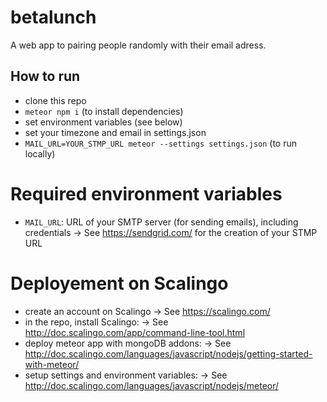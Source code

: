 # betalunch
A web app to pairing people randomly with their email adress.

## How to run

- clone this repo
- `meteor npm i` (to install dependencies)
- set environment variables (see below)
- set your timezone and email in settings.json
- `MAIL_URL=YOUR_STMP_URL meteor --settings settings.json` (to run locally)

# Required environment variables

- `MAIL_URL`: URL of your SMTP server (for sending emails), including credentials
    -> See https://sendgrid.com/ for the creation of your STMP URL

# Deployement on Scalingo

- create an account on Scalingo
    -> See https://scalingo.com/
- in the repo, install Scalingo:
    -> See http://doc.scalingo.com/app/command-line-tool.html
- deploy meteor app with mongoDB addons:
    -> See http://doc.scalingo.com/languages/javascript/nodejs/getting-started-with-meteor/
- setup settings and environment variables:
    -> See http://doc.scalingo.com/languages/javascript/nodejs/meteor/